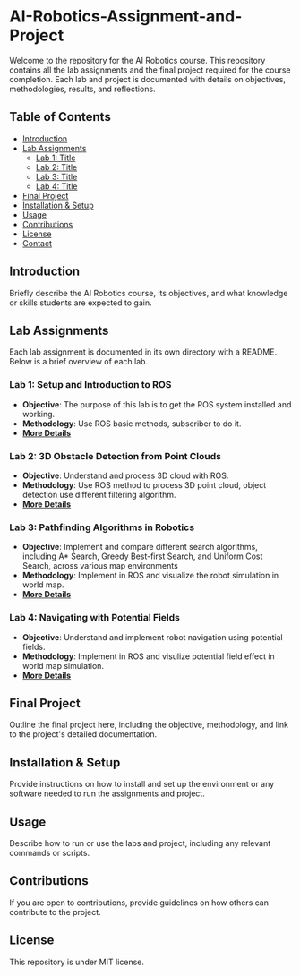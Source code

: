 # AI-Robotics-Assignment-and-Project

Welcome to the repository for the AI Robotics course. This repository contains all the lab assignments and the final project required for the course completion. Each lab and project is documented with details on objectives, methodologies, results, and reflections.

## Table of Contents
- [Introduction](#introduction)
- [Lab Assignments](#lab-assignments)
  - [Lab 1: Title](#lab-1-title)
  - [Lab 2: Title](#lab-2-title)
  - [Lab 3: Title](#lab-3-title)
  - [Lab 4: Title](#lab-4-title)
- [Final Project](#final-project)
- [Installation & Setup](#installation--setup)
- [Usage](#usage)
- [Contributions](#contributions)
- [License](#license)
- [Contact](#contact)

## Introduction
Briefly describe the AI Robotics course, its objectives, and what knowledge or skills students are expected to gain.

## Lab Assignments
Each lab assignment is documented in its own directory with a README. Below is a brief overview of each lab.

### Lab 1: Setup and Introduction to ROS
- **Objective**: The purpose of this lab is to get the ROS system installed and working. 
- **Methodology**: Use ROS basic methods, subscriber to do it. 
- **[More Details](Lab1/lab1.md)**

### Lab 2: 3D Obstacle Detection from Point Clouds
- **Objective**: Understand and process 3D cloud with ROS.
- **Methodology**: Use ROS method to process 3D point cloud, object detection use different filtering algorithm.
- **[More Details](Lab2/lab2.md)**

### Lab 3: Pathfinding Algorithms in Robotics
- **Objective**: Implement and compare different search algorithms, including A* Search, Greedy Best-first Search, and Uniform Cost Search, across various map environments
- **Methodology**: Implement in ROS and visualize the robot simulation in world map.
- **[More Details](Lab3/lab3.md)**

### Lab 4: Navigating with Potential Fields
- **Objective**: Understand and implement robot navigation using potential fields.
- **Methodology**: Implement in ROS and visulize potential field effect in world map simulation.
- **[More Details](Lab4/lab4.md)**

## Final Project
Outline the final project here, including the objective, methodology, and link to the project's detailed documentation.

## Installation & Setup
Provide instructions on how to install and set up the environment or any software needed to run the assignments and project.

## Usage
Describe how to run or use the labs and project, including any relevant commands or scripts.

## Contributions
If you are open to contributions, provide guidelines on how others can contribute to the project.

## License
This repository is under MIT license.

